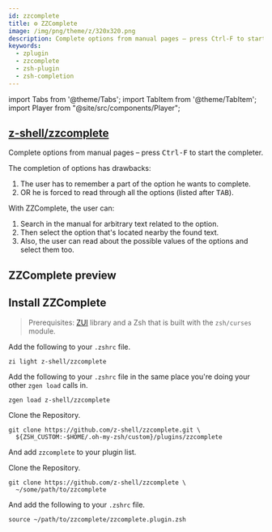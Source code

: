 ```yaml
---
id: zzcomplete
title: ⚙️ ZZComplete
image: /img/png/theme/z/320x320.png
description: Complete options from manual pages – press Ctrl-F to start the completer.
keywords:
  - zplugin
  - zzcomplete
  - zsh-plugin
  - zsh-completion
---
```


<!-- @format -->

import Tabs from '@theme/Tabs';
import TabItem from '@theme/TabItem';
import Player from "@site/src/components/Player";

## <i class="fa-brands fa-github"></i> [z-shell/zzcomplete][]

Complete options from manual pages – press <kbd>Ctrl-F</kbd> to start the completer.

The completion of options has drawbacks:

1. The user has to remember a part of the option he wants to complete.
2. OR he is forced to read through all the options (listed after <kbd>TAB</kbd>).

With ZZComplete, the user can:

1. Search in the manual for arbitrary text related to the option.
2. Then select the option that's located nearby the found text.
3. Also, the user can read about the possible values of the options and select them too.

## ZZComplete preview

<Player
    src='https://asciinema.org/a/293365.cast'
    rows={21}
    cols={104}
    speed={1}
    idleTimeLimit={1}
    preload
/>

## Install ZZComplete

> Prerequisites: [ZUI][z-shell/zui] library and a Zsh that is built with the `zsh/curses` module.

<Tabs>
  <TabItem value="zi" label="Zi" default>

Add the following to your `.zshrc` file.

```shell title="~/.zshrc"
zi light z-shell/zzcomplete
```

  </TabItem>
  <TabItem value="zgen" label="Zgen">

Add the following to your `.zshrc` file in the same place you're doing your other `zgen load` calls in.

```shell title="~/.zshrc"
zgen load z-shell/zzcomplete
```

  </TabItem>
  <TabItem value="oh-my-zsh" label="Oh-My-Zsh">

Clone the Repository.

```shell title="~/.zshrc" showLineNumbers
git clone https://github.com/z-shell/zzcomplete.git \
  ${ZSH_CUSTOM:-$HOME/.oh-my-zsh/custom}/plugins/zzcomplete
```

And add `zzcomplete` to your plugin list.

  </TabItem>
  <TabItem value="standalone" label="Standalone" default>

Clone the Repository.

```shell showLineNumbers
git clone https://github.com/z-shell/zzcomplete \
  ~/some/path/to/zzcomplete
```

And add the following to your `.zshrc` file.

```shell title="~/.zshrc"
source ~/path/to/zzcomplete/zzcomplete.plugin.zsh
```

  </TabItem>
</Tabs>

<!-- end-of-file -->
<!-- links -->

[z-shell/zui]: https://github.com/z-shell/zui
[z-shell/zzcomplete]: https://github.com/z-shell/zzcomplete
